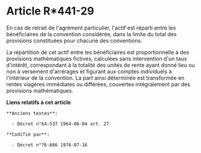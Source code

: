 # Article R*441-29

En cas de retrait de l'agrément particulier, l'actif est réparti entre les bénéficiaires de la convention considérée, dans la
limite du total des provisions constituées pour chacune des conventions.

La répartition de cet actif entre les bénéficiaires est proportionnelle à des provisions mathématiques fictives, calculées
sans intervention d'un taux d'intérêt, correspondant à la totalité des unités de rente ayant donné lieu ou non à versement
d'arrérages et figurant aux comptes individuels à l'intérieur de la convention.    La part ainsi déterminée est transformée
en rentes viagères immédiates ou différées, couvertes intégralement par des provisions mathématiques.

**Liens relatifs à cet article**

	**Anciens textes**:

	  - Décret n°64-537 1964-06-04 art. 27

	**Codifié par**:

	  - Décret n°76-666 1976-07-16
